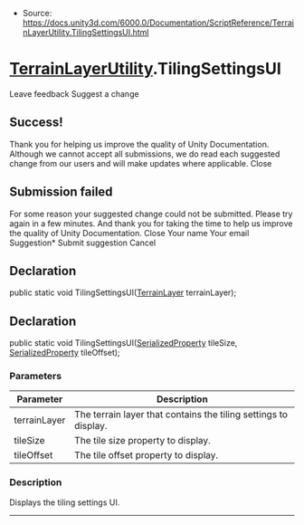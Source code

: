 * Source: https://docs.unity3d.com/6000.0/Documentation/ScriptReference/TerrainLayerUtility.TilingSettingsUI.html

#  [TerrainLayerUtility](https://docs.unity3d.com/6000.0/Documentation/ScriptReference/TerrainLayerUtility.html).TilingSettingsUI
Leave feedback
Suggest a change
## Success!
Thank you for helping us improve the quality of Unity Documentation. Although we cannot accept all submissions, we do read each suggested change from our users and will make updates where applicable.
Close
## Submission failed
For some reason your suggested change could not be submitted. Please <a>try again</a> in a few minutes. And thank you for taking the time to help us improve the quality of Unity Documentation.
Close
Your name Your email Suggestion* Submit suggestion
Cancel
## Declaration
public static void TilingSettingsUI([TerrainLayer](https://docs.unity3d.com/6000.0/Documentation/ScriptReference/TerrainLayer.html) terrainLayer); 
## Declaration
public static void TilingSettingsUI([SerializedProperty](https://docs.unity3d.com/6000.0/Documentation/ScriptReference/SerializedProperty.html) tileSize, [SerializedProperty](https://docs.unity3d.com/6000.0/Documentation/ScriptReference/SerializedProperty.html) tileOffset); 
### Parameters
Parameter | Description  
---|---  
terrainLayer | The terrain layer that contains the tiling settings to display.  
tileSize | The tile size property to display.  
tileOffset | The tile offset property to display.  
### Description
Displays the tiling settings UI.
* * *
